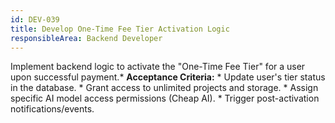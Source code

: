 ```yaml
---
id: DEV-039
title: Develop One-Time Fee Tier Activation Logic
responsibleArea: Backend Developer
---
```

Implement backend logic to activate the "One-Time Fee Tier" for a user upon successful payment.*   **Acceptance Criteria:**    *   Update user's tier status in the database.    *   Grant access to unlimited projects and storage.    *   Assign specific AI model access permissions (Cheap AI).    *   Trigger post-activation notifications/events.